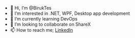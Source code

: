 - 👋 Hi, I’m @BirukTes
- 👀 I’m interested in .NET, WPF, Desktop app development
- 🌱 I’m currently learning DevOps
- 💞️ I’m looking to collaborate on ShareX
- 📫 How to reach me; [LinkedIn](https://www.linkedin.com/in/bereketab-gulai/)

<!---
BirukTes/BirukTes is a ✨ special ✨ repository because its `README.md` (this file) appears on your GitHub profile.
You can click the Preview link to take a look at your changes.
--->
